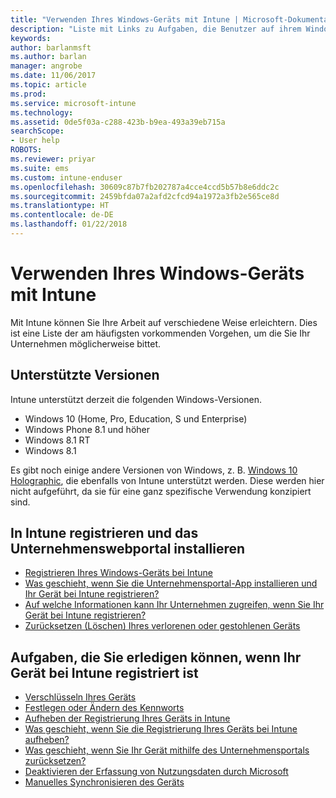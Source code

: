 ```yaml
---
title: "Verwenden Ihres Windows-Geräts mit Intune | Microsoft-Dokumentation"
description: "Liste mit Links zu Aufgaben, die Benutzer auf ihrem Windows-Gerät ausführen können, wenn das Gerät bei Intune registriert ist."
keywords: 
author: barlanmsft
ms.author: barlan
manager: angrobe
ms.date: 11/06/2017
ms.topic: article
ms.prod: 
ms.service: microsoft-intune
ms.technology: 
ms.assetid: 0de5f03a-c288-423b-b9ea-493a39eb715a
searchScope:
- User help
ROBOTS: 
ms.reviewer: priyar
ms.suite: ems
ms.custom: intune-enduser
ms.openlocfilehash: 30609c87b7fb202787a4cce4ccd5b57b8e6ddc2c
ms.sourcegitcommit: 2459bfda07a2afd2cfcd94a1972a3fb2e565ce8d
ms.translationtype: HT
ms.contentlocale: de-DE
ms.lasthandoff: 01/22/2018
---
```

# <a name="using-your-windows-device-with-intune"></a>Verwenden Ihres Windows-Geräts mit Intune

Mit Intune können Sie Ihre Arbeit auf verschiedene Weise erleichtern. Dies ist eine Liste der am häufigsten vorkommenden Vorgehen, um die Sie Ihr Unternehmen möglicherweise bittet.

## <a name="supported-versions"></a>Unterstützte Versionen

Intune unterstützt derzeit die folgenden Windows-Versionen.

* Windows 10 (Home, Pro, Education, S und Enterprise)
* Windows Phone 8.1 und höher
* Windows 8.1 RT
* Windows 8.1

Es gibt noch einige andere Versionen von Windows, z. B. [Windows 10 Holographic](https://www.microsoft.com/hololens), die ebenfalls von Intune unterstützt werden. Diese werden hier nicht aufgeführt, da sie für eine ganz spezifische Verwendung konzipiert sind.

## <a name="enrolling-into-intune-and-installing-the-company-portal"></a>In Intune registrieren und das Unternehmenswebportal installieren

- [Registrieren Ihres Windows-Geräts bei Intune](enroll-your-device-in-intune-windows.md)
- [Was geschieht, wenn Sie die Unternehmensportal-App installieren und Ihr Gerät bei Intune registrieren?](what-happens-if-you-install-the-company-portal-app-and-enroll-your-device-in-intune-windows.md)
- [Auf welche Informationen kann Ihr Unternehmen zugreifen, wenn Sie Ihr Gerät bei Intune registrieren?](what-info-can-your-company-see-when-you-enroll-your-device-in-intune.md)
- [Zurücksetzen (Löschen) Ihres verlorenen oder gestohlenen Geräts](reset-erase-your-device-cpwebsite.md)

## <a name="things-you-can-do-when-your-device-is-enrolled-in-intune"></a>Aufgaben, die Sie erledigen können, wenn Ihr Gerät bei Intune registriert ist

- [Verschlüsseln Ihres Geräts](encrypt-your-device-windows.md)
- [Festlegen oder Ändern des Kennworts](set-or-change-your-password-windows.md)
- [Aufheben der Registrierung Ihres Geräts in Intune](unenroll-your-device-from-intune-windows.md)
- [Was geschieht, wenn Sie die Registrierung Ihres Geräts bei Intune aufheben?](what-happens-if-you-unenroll-your-device-from-intune-windows.md)
- [Was geschieht, wenn Sie Ihr Gerät mithilfe des Unternehmensportals zurücksetzen?](what-happens-if-you-reset-your-device-using-the-company-portal-windows.md)
- [Deaktivieren der Erfassung von Nutzungsdaten durch Microsoft](turn-off-microsoft-usage-data-collection-windows.md)
- [Manuelles Synchronisieren des Geräts](sync-your-device-manually-windows.md)
